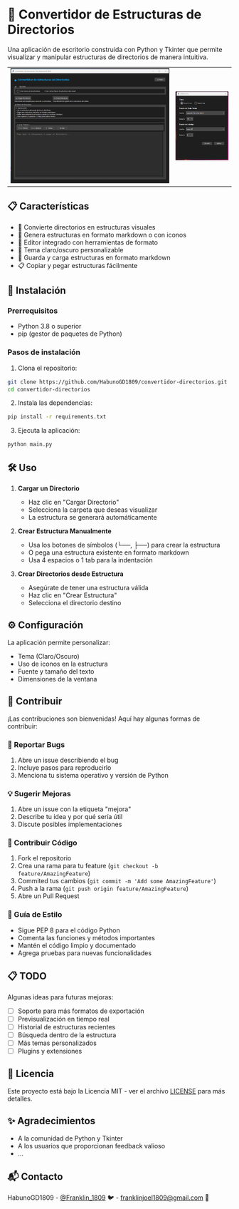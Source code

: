 # 🌳 Convertidor de Estructuras de Directorios

Una aplicación de escritorio construida con Python y Tkinter que permite visualizar y manipular estructuras de directorios de manera intuitiva.

<table>
  <tr>
    <td><img src="preview.png" alt="Vista previa de la aplicación" width="600"></td>
    <td><img src="preview2.png" alt="Vista previa de ajustes" width="200"></td>
  </tr>
</table>

## 📋 Características

- 📁 Convierte directorios en estructuras visuales
- 🔄 Genera estructuras en formato markdown o con iconos
- 📝 Editor integrado con herramientas de formato
- 🎨 Tema claro/oscuro personalizable
- 💾 Guarda y carga estructuras en formato markdown
- 📋 Copiar y pegar estructuras fácilmente

## 🚀 Instalación

### Prerrequisitos

- Python 3.8 o superior
- pip (gestor de paquetes de Python)

### Pasos de instalación

1. Clona el repositorio:
```bash
git clone https://github.com/HabunoGD1809/convertidor-directorios.git
cd convertidor-directorios
```

2. Instala las dependencias:
```bash
pip install -r requirements.txt
```

3. Ejecuta la aplicación:
```bash
python main.py
```

## 🛠️ Uso

1. **Cargar un Directorio**
   - Haz clic en "Cargar Directorio"
   - Selecciona la carpeta que deseas visualizar
   - La estructura se generará automáticamente

2. **Crear Estructura Manualmente**
   - Usa los botones de símbolos (└──, ├──) para crear la estructura
   - O pega una estructura existente en formato markdown
   - Usa 4 espacios o 1 tab para la indentación

3. **Crear Directorios desde Estructura**
   - Asegúrate de tener una estructura válida
   - Haz clic en "Crear Estructura"
   - Selecciona el directorio destino

## ⚙️ Configuración

La aplicación permite personalizar:
- Tema (Claro/Oscuro)
- Uso de iconos en la estructura
- Fuente y tamaño del texto
- Dimensiones de la ventana

## 🤝 Contribuir

¡Las contribuciones son bienvenidas! Aquí hay algunas formas de contribuir:

### 🐛 Reportar Bugs
1. Abre un issue describiendo el bug
2. Incluye pasos para reproducirlo
3. Menciona tu sistema operativo y versión de Python

### 💡 Sugerir Mejoras
1. Abre un issue con la etiqueta "mejora"
2. Describe tu idea y por qué sería útil
3. Discute posibles implementaciones

### 🔧 Contribuir Código
1. Fork el repositorio
2. Crea una rama para tu feature (`git checkout -b feature/AmazingFeature`)
3. Commited tus cambios (`git commit -m 'Add some AmazingFeature'`)
4. Push a la rama (`git push origin feature/AmazingFeature`)
5. Abre un Pull Request

### 📝 Guía de Estilo
- Sigue PEP 8 para el código Python
- Comenta las funciones y métodos importantes
- Mantén el código limpio y documentado
- Agrega pruebas para nuevas funcionalidades

## 📋 TODO

Algunas ideas para futuras mejoras:
- [ ] Soporte para más formatos de exportación
- [ ] Previsualización en tiempo real
- [ ] Historial de estructuras recientes
- [ ] Búsqueda dentro de la estructura
- [ ] Más temas personalizados
- [ ] Plugins y extensiones

## 📄 Licencia

Este proyecto está bajo la Licencia MIT - ver el archivo [LICENSE](LICENSE) para más detalles.

## ✨ Agradecimientos

- A la comunidad de Python y Tkinter
- A los usuarios que proporcionan feedback valioso
- ...

## 📬 Contacto

HabunoGD1809 - [@Franklin_1809](https://x.com/Franklin_1809) 🐦 - franklinjoel1809@gmail.com 📧

